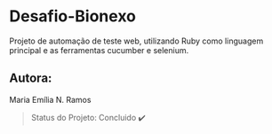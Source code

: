 # Desafio-Bionexo
Projeto de automação de teste web, utilizando Ruby como linguagem principal e as ferramentas cucumber e selenium.

## Autora: 
Maria Emília N. Ramos

> Status do Projeto: Concluido :heavy_check_mark:
